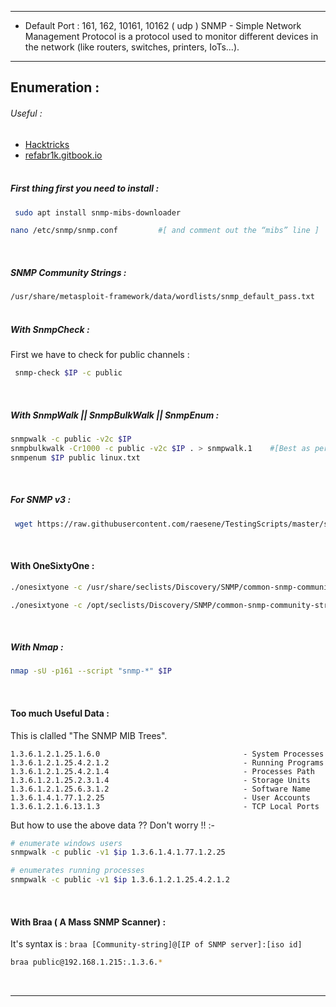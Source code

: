 - - -
- Default Port : 161, 162, 10161, 10162 ( udp )
SNMP - Simple Network Management Protocol is a protocol used to monitor different devices in the network (like routers, switches, printers, IoTs...).
- - -
## Enumeration : <br>

###### Useful : 
- [Hacktricks](https://book.hacktricks.xyz/network-services-pentesting/pentesting-snmp)
- [refabr1k.gitbook.io](https://refabr1k.gitbook.io/oscp/info-gathering/snmp)
<br><br>
#####  First thing first you need to install : 

```sh
 sudo apt install snmp-mibs-downloader
```

```sh
nano /etc/snmp/snmp.conf         #[ and comment out the “mibs” line ]
```
<br>

##### SNMP Community Strings : 

``/usr/share/metasploit-framework/data/wordlists/snmp_default_pass.txt``
<br><br>

##### With SnmpCheck : 
First we have to check for public channels : 

```sh
 snmp-check $IP -c public
```
<br>

##### With SnmpWalk || SnmpBulkWalk || SnmpEnum : 

```sh
snmpwalk -c public -v2c $IP 
snmpbulkwalk -Cr1000 -c public -v2c $IP . > snmpwalk.1	  #[Best as per ippsec]
snmpenum $IP public linux.txt
```
<br>

##### For SNMP v3 : 

```sh
 wget https://raw.githubusercontent.com/raesene/TestingScripts/master/snmpv3enum.rb; ./snmpv3enum.rb
```
<br>

#### With OneSixtyOne : 

```sh
./onesixtyone -c /usr/share/seclists/Discovery/SNMP/common-snmp-community-strings.txt $IP

./onesixtyone -c /opt/seclists/Discovery/SNMP/common-snmp-community-strings-onesixtyone.txt $IP
```
<br>

##### With Nmap : 

```sh
nmap -sU -p161 --script "snmp-*" $IP
```
<br>

#### Too much Useful Data : 

This is clalled "The SNMP MIB Trees".

```text
1.3.6.1.2.1.25.1.6.0                                - System Processes
1.3.6.1.2.1.25.4.2.1.2 			                    - Running Programs
1.3.6.1.2.1.25.4.2.1.4 			                    - Processes Path
1.3.6.1.2.1.25.2.3.1.4 			                    - Storage Units
1.3.6.1.2.1.25.6.3.1.2 			                    - Software Name
1.3.6.1.4.1.77.1.2.25 			                    - User Accounts
1.3.6.1.2.1.6.13.1.3 			                    - TCP Local Ports
```

But how to use the above data ?? Don't worry !! :-

```sh
# enumerate windows users
snmpwalk -c public -v1 $ip 1.3.6.1.4.1.77.1.2.25 

# enumerates running processes
snmpwalk -c public -v1 $ip 1.3.6.1.2.1.25.4.2.1.2 
```
<br>

#### With Braa ( A Mass SNMP Scanner) :

It's syntax is  : `braa [Community-string]@[IP of SNMP server]:[iso id]`

```sh
braa public@192.168.1.215:.1.3.6.*
```
<br>

- - -

